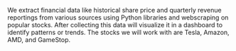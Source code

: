 We extract financial data like historical share price and quarterly revenue reportings from various sources using Python libraries and webscraping on popular stocks. After collecting this data  will visualize it in a dashboard to identify patterns or trends. The stocks we will work with are Tesla, Amazon, AMD, and GameStop.

